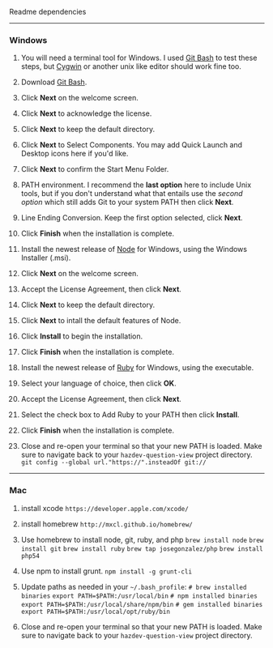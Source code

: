 Readme dependencies

---
### Windows ###

1. You will need a terminal tool for Windows. I used [Git Bash][] to test these
   steps, but [Cygwin][] or another unix like editor should work fine too.
  1. Download [Git Bash][].
  2. Click **Next** on the welcome screen.
  3. Click **Next** to acknowledge the license.
  4. Click **Next** to keep the default directory.
  5. Click **Next** to Select Components.
     You may add Quick Launch and Desktop icons here if you'd like.
  6. Click **Next** to confirm the Start Menu Folder.
  7. PATH environment. I recommend the __last option__ here to include Unix
     tools, but if you don't understand what that entails use the
     _second option_ which still adds Git to your system PATH then click **Next**.
  8. Line Ending Conversion. Keep the first option selected, click **Next**.
  9. Click **Finish** when the installation is complete.

1. Install the newest release of [Node][] for Windows, using the Windows
   Installer (.msi).
  1. Click **Next** on the welcome screen.
  1. Accept the License Agreement, then click **Next**.
  1. Click **Next** to keep the default directory.
  1. Click **Next** to intall the default features of Node.
  1. Click **Install** to begin the installation.
  1. Click **Finish** when the installation is complete.

1. Install the newest release of [Ruby][] for Windows, using the executable.
  1. Select your language of choice, then click **OK**.
  1. Accept the License Agreement, then click **Next**.
  1. Select the check box to Add Ruby to your PATH then click **Install**.
  1. Click **Finish** when the installation is complete.

1. Close and re-open your terminal so that your new PATH is loaded.
   Make sure to navigate back to your `hazdev-question-view` project directory.
   `git config --global url."https://".insteadOf git://`

[Git Bash]: http://git-scm.com/download/win
[Cygwin]: http://cygwin.com/install.html
[Node]: http://nodejs.org/download/
[Ruby]: http://rubyinstaller.org/

---
### Mac ###

1. install xcode
   `https://developer.apple.com/xcode/`

2. install homebrew
   `http://mxcl.github.io/homebrew/`

3. Use homebrew to install node, git, ruby, and php
   `brew install node`
   `brew install git`
   `brew install ruby`
   `brew tap josegonzalez/php`
   `brew install php54`

3. Use npm to install grunt.
   `npm install -g grunt-cli`

4. Update paths as needed in your `~/.bash_profile`:
   `# brew installed binaries`
   `export PATH=$PATH:/usr/local/bin`
   `# npm installed binaries`
   `export PATH=$PATH:/usr/local/share/npm/bin`
   `# gem installed binaries`
   `export PATH=$PATH:/usr/local/opt/ruby/bin`

5. Close and re-open your terminal so that your new PATH is loaded.
   Make sure to navigate back to your `hazdev-question-view` project directory.
